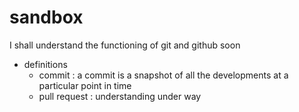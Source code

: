# sandbox
I shall understand the functioning of git and github soon

* definitions
  * commit : a commit is a snapshot of all the developments at a particular point in time
  * pull request : understanding under way
  
